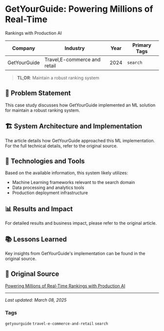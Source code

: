 # GetYourGuide: Powering Millions of Real-Time
Rankings with Production AI

| Company | Industry | Year | Primary Tags | 
|---------|----------|------|--------------|
| GetYourGuide | Travel,E-commerce and retail | 2024 | `search` |

> **TL;DR**: Maintain a robust ranking system

## 📝 Problem Statement

This case study discusses how GetYourGuide implemented an ML solution for maintain a robust ranking system.

## 🏗️ System Architecture and Implementation

The article details how GetYourGuide approached this ML implementation. For the full technical details, refer to the original source.

## 🔧 Technologies and Tools

Based on the available information, this system likely utilizes:

- Machine Learning frameworks relevant to the search domain
- Data processing and analytics tools
- Production deployment infrastructure

## 📊 Results and Impact

For detailed results and business impact, please refer to the original article.

## 📚 Lessons Learned

Key insights from GetYourGuide's implementation can be found in the original source.

## 🔗 Original Source

[Powering Millions of Real-Time
Rankings with Production AI](https://www.getyourguide.careers/posts/powering-millions-of-real-time-rankings-with-production-ai)

---

*Last updated: March 08, 2025*

### Tags

`getyourguide` `travel-e-commerce-and-retail` `search`
